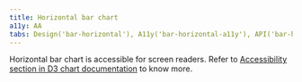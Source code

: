 ```yaml
---
title: Horizontal bar chart
a11y: AA
tabs: Design('bar-horizontal'), A11y('bar-horizontal-a11y'), API('bar-horizontal-api'), Examples('bar-horizontal-d3-code'), Changelog('d3-chart-changelog')
---
```


Horizontal bar chart is accessible for screen readers. Refer to [Accessibility section in D3 chart documentation](/data-display/d3-chart/d3-chart-a11y) to know more.
